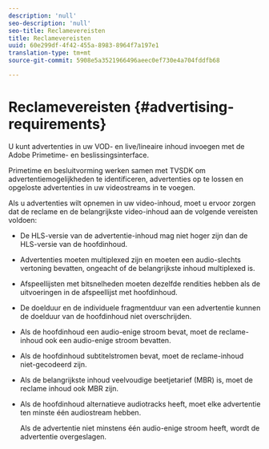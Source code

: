 ```yaml
---
description: 'null'
seo-description: 'null'
seo-title: Reclamevereisten
title: Reclamevereisten
uuid: 60e299df-4f42-455a-8983-8964f7a197e1
translation-type: tm+mt
source-git-commit: 5908e5a3521966496aeec0ef730e4a704fddfb68

---
```



# Reclamevereisten {#advertising-requirements}

U kunt advertenties in uw VOD- en live/lineaire inhoud invoegen met de Adobe Primetime- en beslissingsinterface.

Primetime en besluitvorming werken samen met TVSDK om advertentiemogelijkheden te identificeren, advertenties op te lossen en opgeloste advertenties in uw videostreams in te voegen.

Als u advertenties wilt opnemen in uw video-inhoud, moet u ervoor zorgen dat de reclame en de belangrijkste video-inhoud aan de volgende vereisten voldoen:

* De HLS-versie van de advertentie-inhoud mag niet hoger zijn dan de HLS-versie van de hoofdinhoud.
* Advertenties moeten multiplexed zijn en moeten een audio-slechts vertoning bevatten, ongeacht of de belangrijkste inhoud multiplexed is.
* Afspeellijsten met bitsnelheden moeten dezelfde rendities hebben als de uitvoeringen in de afspeellijst met hoofdinhoud.
* De doelduur en de individuele fragmentduur van een advertentie kunnen de doelduur van de hoofdinhoud niet overschrijden.
* Als de hoofdinhoud een audio-enige stroom bevat, moet de reclame-inhoud ook een audio-enige stroom bevatten.
* Als de hoofdinhoud subtitelstromen bevat, moet de reclame-inhoud niet-gecodeerd zijn.
* Als de belangrijkste inhoud veelvoudige beetjetarief (MBR) is, moet de reclame inhoud ook MBR zijn.
* Als de hoofdinhoud alternatieve audiotracks heeft, moet elke advertentie ten minste één audiostream hebben.

   Als de advertentie niet minstens één audio-enige stroom heeft, wordt de advertentie overgeslagen.